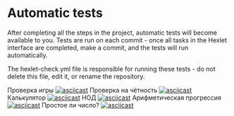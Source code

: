# Automatic tests

After completing all the steps in the project, automatic tests will become available to you. Tests are run on each commit - once all tasks in the Hexlet interface are completed, make a commit, and the tests will run automatically.

The hexlet-check.yml file is responsible for running these tests - do not delete this file, edit it, or rename the repository.

Проверка игры [![asciicast](https://asciinema.org/a/n3B6Qz0VMEnvbZaBDxbDPNWUX.svg)](https://asciinema.org/a/n3B6Qz0VMEnvbZaBDxbDPNWUX)
Проверка на чётность [![asciicast](https://asciinema.org/a/AzODWW9H4BjeQaCYEzsh3gm8k.svg)](https://asciinema.org/a/AzODWW9H4BjeQaCYEzsh3gm8k)
Калькулятор [![asciicast](https://asciinema.org/a/5PZ4r653UHF7y9JaLT4LlaXMl.svg)](https://asciinema.org/a/5PZ4r653UHF7y9JaLT4LlaXMl)
НОД [![asciicast](https://asciinema.org/a/2K42Defpwp5LxjfaIu9dZ9enH.svg)](https://asciinema.org/a/2K42Defpwp5LxjfaIu9dZ9enH)
Арифметическая прогрессия [![asciicast](https://asciinema.org/a/oJbMwLun4c7pJDeuseNtHpRPN.svg)](https://asciinema.org/a/oJbMwLun4c7pJDeuseNtHpRPN)
Простое ли число? [![asciicast](https://asciinema.org/a/PEzjuKTzJ1t8ARY3PjOLrHf8L.svg)](https://asciinema.org/a/PEzjuKTzJ1t8ARY3PjOLrHf8L)
